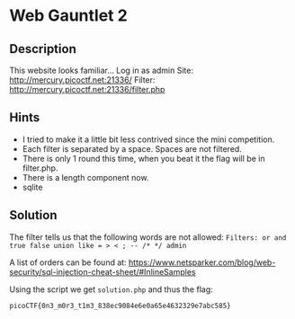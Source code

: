 # Web Gauntlet 2

## Description
This website looks familiar... Log in as admin Site: http://mercury.picoctf.net:21336/ Filter: http://mercury.picoctf.net:21336/filter.php

## Hints
- I tried to make it a little bit less contrived since the mini competition.
- Each filter is separated by a space. Spaces are not filtered.
- There is only 1 round this time, when you beat it the flag will be in filter.php.
- There is a length component now.
- sqlite

## Solution
The filter tells us that the following words are not allowed:
```Filters: or and true false union like = > < ; -- /* */ admin```

A list of orders can be found at:
https://www.netsparker.com/blog/web-security/sql-injection-cheat-sheet/#InlineSamples

Using the script we get `solution.php`
and thus the flag:

`picoCTF{0n3_m0r3_t1m3_838ec9084e6e0a65e4632329e7abc585}`
